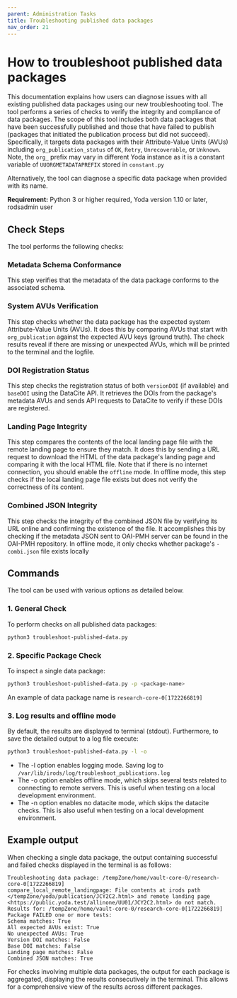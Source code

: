 ```yaml
---
parent: Administration Tasks
title: Troubleshooting published data packages
nav_order: 21
---
```

# How to troubleshoot published data packages

This documentation explains how users can diagnose issues with all existing published data packages using our new troubleshooting tool. The tool performs a series of checks to verify the integrity and compliance of data packages. The scope of this tool includes both data packages that have been successfully published and those that have failed to publish (packages that initiated the publication process but did not succeed). Specifically, it targets data packages with their Attribute-Value Units (AVUs) including `org_publication_status` of `OK`, `Retry`, `Unrecoverable`, or `Unknown`. Note, the `org_` prefix may vary in different Yoda instance as it is a constant variable of `UUORGMETADATAPREFIX` stored in `constant.py`

Alternatively, the tool can diagnose a specific data package when provided with its name.

**Requirement:** Python 3 or higher required, Yoda version 1.10 or later, rodsadmin user

## Check Steps

The tool performs the following checks:

### Metadata Schema Conformance

This step verifies that the metadata of the data package conforms to the associated schema.


### System AVUs Verification

This step checks whether the data package has the expected system Attribute-Value Units (AVUs). It does this by comparing AVUs that start with `org_publication` against the expected AVU keys (ground truth). The check results reveal if there are missing or unexpected AVUs, which will be printed to the terminal and the logfile.

### DOI Registration Status

This step checks the registration status of both `versionDOI` (if available) and `baseDOI` using the DataCite API. It retrieves the DOIs from the package's metadata AVUs and sends API requests to DataCite to verify if these DOIs are registered.

### Landing Page Integrity

This step compares the contents of the local landing page file with the remote landing page to ensure they match. It does this by sending a URL request to download the HTML of the data package's landing page and comparing it with the local HTML file. Note that if there is no internet connection, you should enable the `offline` mode. In offline mode, this step checks if the local landing page file exists but does not verify the correctness of its content.

### Combined JSON Integrity

This step checks the integrity of the combined JSON file by verifying its URL online and confirming the existence of the file. It accomplishes this by checking if the metadata JSON sent to OAI-PMH server can be found in the OAI-PMH repository. In offline mode, it only checks whether package's `-combi.json` file exists locally


## Commands

The tool can be used with various options as detailed below.

### 1. General Check

To perform checks on all published data packages:

```bash
python3 troubleshoot-published-data.py
```

### 2. Specific Package Check

To inspect a single data package:

```bash
python3 troubleshoot-published-data.py -p <package-name>
```

An example of data package name is `research-core-0[1722266819]`

### 3. Log results and offline mode

By default, the results are displayed to terminal (stdout). Furthermore, to save the detailed output to a log file execute:

```bash
python3 troubleshoot-published-data.py -l -o
```

- The -l option enables logging mode. Saving log to `/var/lib/irods/log/troubleshoot_publications.log`
- The -o option enables offline mode, which skips several tests related to connecting to remote servers. This is useful when testing on a local development environment.
- The -n option enables no datacite mode, which skips the datacite checks. This is also useful when testing on a local development environment.

## Example output

When checking a single data package, the output containing successful and failed checks displayed in the terminal is as follows:

```
Troubleshooting data package: /tempZone/home/vault-core-0/research-core-0[1722266819]
compare_local_remote_landingpage: File contents at irods path </tempZone/yoda/publication/JCY2C2.html> and remote landing page <https://public.yoda.test/allinone/UU01/JCY2C2.html> do not match.
Results for: /tempZone/home/vault-core-0/research-core-0[1722266819]
Package FAILED one or more tests:
Schema matches: True
All expected AVUs exist: True
No unexpected AVUs: True
Version DOI matches: False
Base DOI matches: False
Landing page matches: False
Combined JSON matches: True
```

For checks involving multiple data packages, the output for each package is aggregated, displaying the results consecutively in the terminal. This allows for a comprehensive view of the results across different packages.
